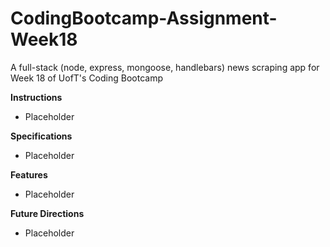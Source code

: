 # CodingBootcamp-Assignment-Week18
A full-stack (node, express, mongoose, handlebars) news scraping app for Week 18 of UofT's Coding Bootcamp

**Instructions**
* Placeholder

**Specifications**
* Placeholder

**Features**
* Placeholder

**Future Directions**
* Placeholder
